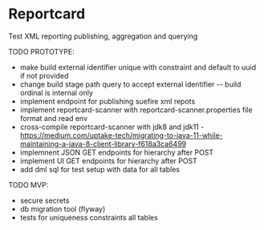 # Reportcard
Test XML reporting publishing, aggregation and querying

TODO PROTOTYPE:
* make build external identifier unique with constraint and default to uuid if not provided
* change build stage path query to accept external identifier -- build ordinal is internal only
* implement endpoint for publishing suefire xml repots
* implement reportcard-scanner with reportcard-scanner.properties file format and read env
* cross-compile reportcard-scanner with jdk8 and jdk11 - https://medium.com/uptake-tech/migrating-to-java-11-while-maintaining-a-java-8-client-library-f618a3ca6499
* implemnent JSON GET endpoints for hierarchy after POST
* implement UI GET endpoints for hierarchy after POST
* add dml sql for test setup with data for all tables

TODO MVP:
* secure secrets
* db migration tool (flyway)
* tests for uniqueness constraints all tables
